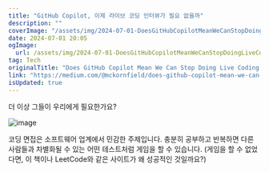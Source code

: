 ```yaml
---
title: "GitHub Copilot, 이제 라이브 코딩 인터뷰가 필요 없을까"
description: ""
coverImage: "/assets/img/2024-07-01-DoesGitHubCopilotMeanWeCanStopDoingLiveCodingInterviews_0.png"
date: 2024-07-01 20:05
ogImage: 
  url: /assets/img/2024-07-01-DoesGitHubCopilotMeanWeCanStopDoingLiveCodingInterviews_0.png
tag: Tech
originalTitle: "Does GitHub Copilot Mean We Can Stop Doing Live Coding Interviews?"
link: "https://medium.com/@mckornfield/does-github-copilot-mean-we-can-stop-doing-live-coding-interviews-aca3424352be"
isUpdated: true
---
```





더 이상 그들이 우리에게 필요한가요?

![image](/assets/img/2024-07-01-DoesGitHubCopilotMeanWeCanStopDoingLiveCodingInterviews_0.png)

코딩 면접은 소프트웨어 업계에서 민감한 주제입니다. 충분히 공부하고 반복하면 다른 사람들과 차별화될 수 있는 어떤 테스트처럼 게임을 할 수 있습니다. (게임을 할 수 없었다면, 이 책이나 LeetCode와 같은 사이트가 왜 성공적인 것일까요?)
